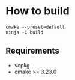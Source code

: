 # How to build

```shell
cmake --preset=default
ninja -C build
```
## Requirements
- vcpkg
- cmake >= 3.23.0
